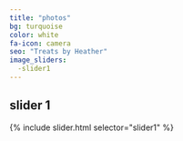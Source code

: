 ```yaml
---
title: "photos"
bg: turquoise
color: white
fa-icon: camera
seo: "Treats by Heather"
image_sliders:
  -slider1
---
```


## slider 1

{% include slider.html selector="slider1" %}

<!-- <div class="bss-slides num2" tabindex="2">
   <figure>
     <img src="img/gallery/cookieplatter.jpg" width="100%" /><figcaption>Cookie Platter</figcaption>
   </figure>
   <figure>
      <img src="img/gallery/barbiecake.jpg"  height="100%" /><figcaption>Barbie Cake</figcaption>
   </figure>
   <figure>
      <img src="img/gallery/bridalshowertable.jpg" width="100%" /><figcaption>Bridal Shower</figcaption>
   </figure>
   <figure>
      <img src="img/gallery/swirlcupcakes.jpg" height="100%" /><figcaption>Swirl Cupcakes</figcaption>
   </figure>
   <figure>
      <img src="img/gallery/onesiecookies.jpg" height="100%" /><figcaption>Onesie Cookies</figcaption>
   </figure>
</div>--> <!-- // bss-slides -->
